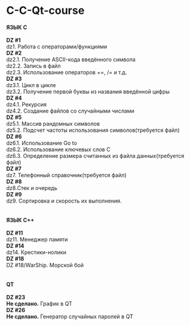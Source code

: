 # C-C-Qt-course
__ЯЗЫК С__<br /><br />
__DZ #1 <br />__
  dz1. Работа с операторами/функциями<br />
__DZ #2<br />__
  dz2.1. Получение ASCII-кода введённого символа<br />
  dz2.2. Запись в файл<br />
  dz2.3. Использование операторов +=, /= и т.д.<br />
__DZ #3<br />__
  dz3.1. Цикл в цикле<br />
  dz3.2. Получение первой буквы из названия введённой цифры<br />
__DZ #4<br />__
  dz4.1. Рекурсия<br />
  dz4.2. Создание файлов со случайными числами<br />
__DZ #5<br />__
  dz5.1. Массив рандомных символов<br />
  dz5.2. Подсчет частоты использования символов(требуется файл)<br />
__DZ #6<br />__
  dz6.1. Использование Go to<br />
  dz6.2. Использование ключевых слов С<br />
  dz6.3. Определение размера считанных из файла данных(требуется файл)<br />
__DZ #7<br />__
  dz7. Телефонный справочник(требуется файл)<br />
__DZ #8<br />__
  dz8.Стек и очередь<br />
__DZ #9<br />__
  dz9. Сортировка и скорость их выполнения.<br />
<br /><br />__ЯЗЫК С++__<br /><br />
__DZ #11<br />__
  dz11. Менеджер памяти<br />
__DZ #14<br />__
  dz14. Крестики-нолики<br />
__DZ #18<br />__
  DZ #18/WarShip. Морской бой<br />
<br /><br />__QT__<br /><br />
__DZ #23<br />__
__Не сделано.__ График в QT<br />
__DZ #26<br />__
__Не сделано.__ Генератор случайных паролей в QT<br />

